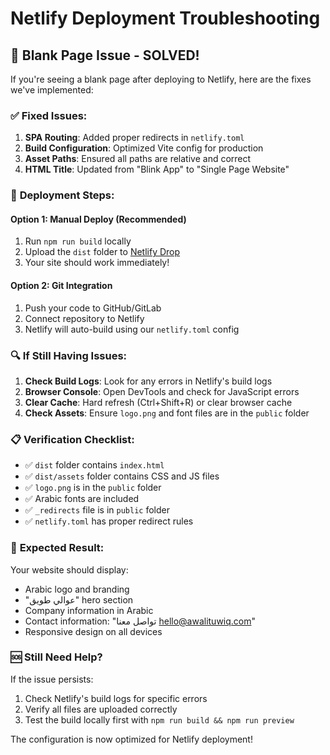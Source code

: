 # Netlify Deployment Troubleshooting

## 🚨 Blank Page Issue - SOLVED!

If you're seeing a blank page after deploying to Netlify, here are the fixes we've implemented:

### ✅ **Fixed Issues:**

1. **SPA Routing**: Added proper redirects in `netlify.toml`
2. **Build Configuration**: Optimized Vite config for production
3. **Asset Paths**: Ensured all paths are relative and correct
4. **HTML Title**: Updated from "Blink App" to "Single Page Website"

### 🔧 **Deployment Steps:**

#### **Option 1: Manual Deploy (Recommended)**
1. Run `npm run build` locally
2. Upload the `dist` folder to [Netlify Drop](https://app.netlify.com/drop)
3. Your site should work immediately!

#### **Option 2: Git Integration**
1. Push your code to GitHub/GitLab
2. Connect repository to Netlify
3. Netlify will auto-build using our `netlify.toml` config

### 🔍 **If Still Having Issues:**

1. **Check Build Logs**: Look for any errors in Netlify's build logs
2. **Browser Console**: Open DevTools and check for JavaScript errors
3. **Clear Cache**: Hard refresh (Ctrl+Shift+R) or clear browser cache
4. **Check Assets**: Ensure `logo.png` and font files are in the `public` folder

### 📋 **Verification Checklist:**

- ✅ `dist` folder contains `index.html`
- ✅ `dist/assets` folder contains CSS and JS files
- ✅ `logo.png` is in the `public` folder
- ✅ Arabic fonts are included
- ✅ `_redirects` file is in `public` folder
- ✅ `netlify.toml` has proper redirect rules

### 🎯 **Expected Result:**

Your website should display:
- Arabic logo and branding
- "عوالي طويق" hero section
- Company information in Arabic
- Contact information: "تواصل معنا hello@awalituwiq.com"
- Responsive design on all devices

### 🆘 **Still Need Help?**

If the issue persists:
1. Check Netlify's build logs for specific errors
2. Verify all files are uploaded correctly
3. Test the build locally first with `npm run build && npm run preview`

The configuration is now optimized for Netlify deployment!